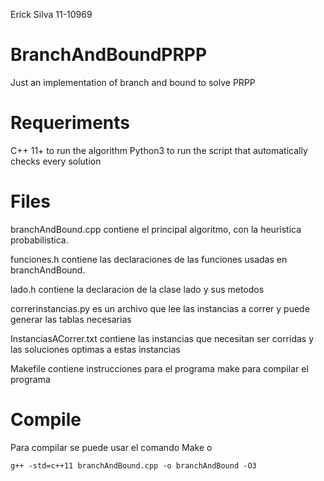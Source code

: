 Erick Silva
11-10969

# BranchAndBoundPRPP
Just an implementation of branch and bound to solve PRPP

# Requeriments

C++ 11+ to run the algorithm
Python3 to run the script that automatically 
			checks every solution

# Files

branchAndBound.cpp contiene el principal algoritmo,
	con la heuristica probabilistica.

funciones.h contiene las declaraciones de las funciones
	usadas en branchAndBound.

lado.h contiene la declaracion de la clase lado y sus metodos

correrinstancias.py es un archivo que lee las instancias a correr
	y puede generar las tablas necesarias

InstanciasACorrer.txt contiene las instancias que necesitan 
	ser corridas y las soluciones optimas a estas instancias

Makefile contiene instrucciones para el programa make para compilar
	el programa

# Compile

Para compilar se puede usar el comando Make o

	g++ -std=c++11 branchAndBound.cpp -o branchAndBound -O3
